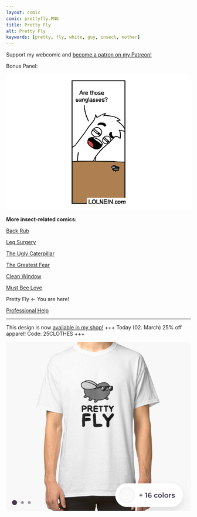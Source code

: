 ```yaml
---
layout: comic
comic: prettyfly.PNG
title: Pretty Fly
alt: Pretty Fly
keywords: [pretty, fly, white, guy, insect, mother]
---
```


Support my webcomic and [become a patron on my Patreon!](https://www.patreon.com/lolnein)

Bonus Panel:

![Pretty Fly Bonus Panel](/images/prettyfly_bonus.PNG)


__More insect-related comics:__

[Back Rub](https://lolnein.com/2017/06/13/backrub/)

[Leg Surgery](https://lolnein.com/2017/06/30/legsurgery/)

[The Ugly Caterpillar](https://lolnein.com/2017/09/18/theuglycaterpillar/)

[The Greatest Fear](https://lolnein.com/2018/06/18/thegreatestfear/)

[Clean Window](https://lolnein.com/2018/08/06/cleanwindow/)

[Must Bee Love](https://lolnein.com/2019/05/21/mustbeelove/)

Pretty Fly <- You are here!

[Professional Help](https://lolnein.com/2019/09/03/professionalhelp/)

---

This design is now [available in my shop!](https://lolnein.redbubble.com) +++ Today (02. March) 25% off apparel! Code: 25CLOTHES +++

[![Pretty Fly Shirt](/images/prettyfly_shirt.jpg)](https://lolnein.redbubble.com)
